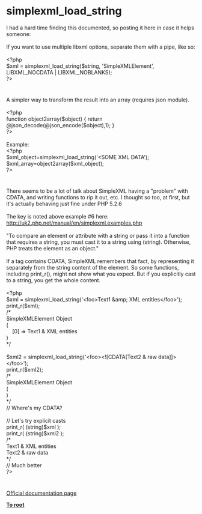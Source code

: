 # simplexml_load_string




<div class="phpcode"><span class="html">
I had a hard time finding this documented, so posting it here in case it helps someone:<br><br>If you want to use multiple libxml options, separate them with a pipe, like so:<br><br><span class="default">&lt;?php<br>$xml </span><span class="keyword">= </span><span class="default">simplexml_load_string</span><span class="keyword">(</span><span class="default">$string</span><span class="keyword">, </span><span class="string">&apos;SimpleXMLElement&apos;</span><span class="keyword">, </span><span class="default">LIBXML_NOCDATA </span><span class="keyword">| </span><span class="default">LIBXML_NOBLANKS</span><span class="keyword">);<br></span><span class="default">?&gt;</span>
</span>
</div>
  

#


<div class="phpcode"><span class="html">
A simpler way to transform the result into an array (requires json module).
<br>
<br><span class="default">&lt;?php
<br></span><span class="keyword">function </span><span class="default">object2array</span><span class="keyword">(</span><span class="default">$object</span><span class="keyword">) { return @</span><span class="default">json_decode</span><span class="keyword">(@</span><span class="default">json_encode</span><span class="keyword">(</span><span class="default">$object</span><span class="keyword">),</span><span class="default">1</span><span class="keyword">); }
<br></span><span class="default">?&gt;
<br></span>
<br>Example:
<br><span class="default">&lt;?php
<br>$xml_object</span><span class="keyword">=</span><span class="default">simplexml_load_string</span><span class="keyword">(</span><span class="string">&apos;&lt;SOME XML DATA&apos;</span><span class="keyword">);
<br></span><span class="default">$xml_array</span><span class="keyword">=</span><span class="default">object2array</span><span class="keyword">(</span><span class="default">$xml_object</span><span class="keyword">);
<br></span><span class="default">?&gt;</span>
</span>
</div>
  

#


<div class="phpcode"><span class="html">
There seems to be a lot of talk about SimpleXML having a &quot;problem&quot; with CDATA, and writing functions to rip it out, etc. I thought so too, at first, but it&apos;s actually behaving just fine under PHP 5.2.6
<br>
<br>The key is noted above example #6 here:
<br><a href="http://uk2.php.net/manual/en/simplexml.examples.php" rel="nofollow" target="_blank">http://uk2.php.net/manual/en/simplexml.examples.php</a>
<br>
<br>&quot;To compare an element or attribute with a string or pass it into a function that requires a string, you must cast it to a string using (string). Otherwise, PHP treats the element as an object.&quot;
<br>
<br>If a tag contains CDATA, SimpleXML remembers that fact, by representing it separately from the string content of the element. So some functions, including print_r(), might not show what you expect. But if you explicitly cast to a string, you get the whole content.
<br>
<br><span class="default">&lt;?php
<br>$xml </span><span class="keyword">= </span><span class="default">simplexml_load_string</span><span class="keyword">(</span><span class="string">&apos;&lt;foo&gt;Text1 &amp;amp; XML entities&lt;/foo&gt;&apos;</span><span class="keyword">);
<br></span><span class="default">print_r</span><span class="keyword">(</span><span class="default">$xml</span><span class="keyword">);
<br></span><span class="comment">/*
<br>SimpleXMLElement Object
<br>(
<br>&#xA0; &#xA0; [0] =&gt; Text1 &amp; XML entities
<br>)
<br>*/
<br>
<br></span><span class="default">$xml2 </span><span class="keyword">= </span><span class="default">simplexml_load_string</span><span class="keyword">(</span><span class="string">&apos;&lt;foo&gt;&lt;![CDATA[Text2 &amp; raw data]]&gt;&lt;/foo&gt;&apos;</span><span class="keyword">);
<br></span><span class="default">print_r</span><span class="keyword">(</span><span class="default">$xml2</span><span class="keyword">);
<br></span><span class="comment">/*
<br>SimpleXMLElement Object
<br>(
<br>)
<br>*/
<br>// Where&apos;s my CDATA?
<br>
<br>// Let&apos;s try explicit casts
<br></span><span class="default">print_r</span><span class="keyword">( (string)</span><span class="default">$xml </span><span class="keyword">);
<br></span><span class="default">print_r</span><span class="keyword">( (string)</span><span class="default">$xml2 </span><span class="keyword">);
<br></span><span class="comment">/*
<br>Text1 &amp; XML entities
<br>Text2 &amp; raw data
<br>*/
<br>// Much better
<br></span><span class="default">?&gt;</span>
</span>
</div>
  

#

[Official documentation page](https://www.php.net/manual/en/function.simplexml-load-string.php)

**[To root](/README.md)**